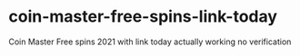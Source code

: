 # coin-master-free-spins-link-today
Coin Master Free spins 2021 with link today actually working no verification
